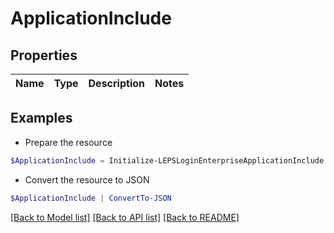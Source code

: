 # ApplicationInclude
## Properties

Name | Type | Description | Notes
------------ | ------------- | ------------- | -------------

## Examples

- Prepare the resource
```powershell
$ApplicationInclude = Initialize-LEPSLoginEnterpriseApplicationInclude 
```

- Convert the resource to JSON
```powershell
$ApplicationInclude | ConvertTo-JSON
```

[[Back to Model list]](../README.md#documentation-for-models) [[Back to API list]](../README.md#documentation-for-api-endpoints) [[Back to README]](../README.md)

